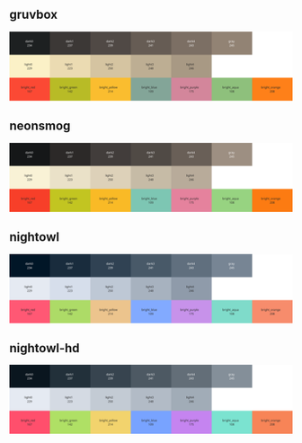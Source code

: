 ## gruvbox
<p align="center">
  <img src="https://github.com/joeyschoblaska/colorschemes/blob/master/palettes/gruvbox.svg">
</p>

## neonsmog
<p align="center">
  <img src="https://github.com/joeyschoblaska/colorschemes/blob/master/palettes/neonsmog.svg">
</p>

## nightowl
<p align="center">
  <img src="https://github.com/joeyschoblaska/colorschemes/blob/master/palettes/nightowl.svg">
</p>

## nightowl-hd
<p align="center">
  <img src="https://github.com/joeyschoblaska/colorschemes/blob/master/palettes/nightowl-hd.svg">
</p>
